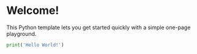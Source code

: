 # Welcome!

This Python template lets you get started quickly with a simple one-page playground.

```python runnable
print('Hello World!')
```

